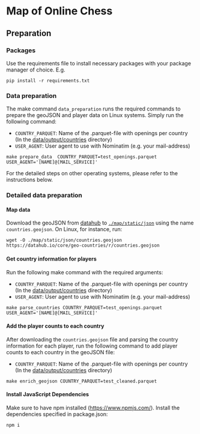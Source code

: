 # Map of Online Chess
## Preparation
### Packages
Use the requirements file to install necessary packages with your package manager of choice. E.g.
```
pip install -r requirements.txt
```

### Data preparation
The make command `data_preparation` runs the required commands to prepare the geoJSON and player data on Linux systems.
Simply run the following command:
- `COUNTRY_PARQUET`: Name of the .parquet-file with openings per country (In the [data/output/countries](data/output/countries) directory)
- `USER_AGENT`: User agent to use with Nominatim (e.g. your mail-address)

```
make prepare_data  COUNTRY_PARQUET=test_openings.parquet USER_AGENT='[NAME]@[MAIL_SERVICE]'
```

For the detailed steps on other operating systems, please refer to the instructions below.


### Detailed data preparation
#### Map data
Download the geoJSON from [datahub](https://datahub.io/core/geo-countries) to [`./map/static/json`](map/static/json) using the name `countries.geojson`.
On Linux, for instance, run:
```
wget -O ./map/static/json/countries.geojson https://datahub.io/core/geo-countries/r/countries.geojson
```

#### Get country information for players
Run the following make command with the required arguments:
- `COUNTRY_PARQUET`: Name of the .parquet-file with openings per country (In the [data/output/countries](data/output/countries) directory)
- `USER_AGENT`: User agent to use with Nominatim (e.g. your mail-address)

```
make parse_countries COUNTRY_PARQUET=test_openings.parquet USER_AGENT='[NAME]@[MAIL_SERVICE]'
```

#### Add the player counts to each country
After downloading the `countries.geojson` file and parsing the country information for each player, run the following command to add player counts to each country in the geoJSON file:
- `COUNTRY_PARQUET`: Name of the .parquet-file with openings per country (In the [data/output/countries](data/output/countries) directory)
```
make enrich_geojson COUNTRY_PARQUET=test_cleaned.parquet
```

#### Install JavaScript Dependencies
Make sure to have npm installed (https://www.npmjs.com/). Install the dependencies specified in package.json:
```
npm i
```